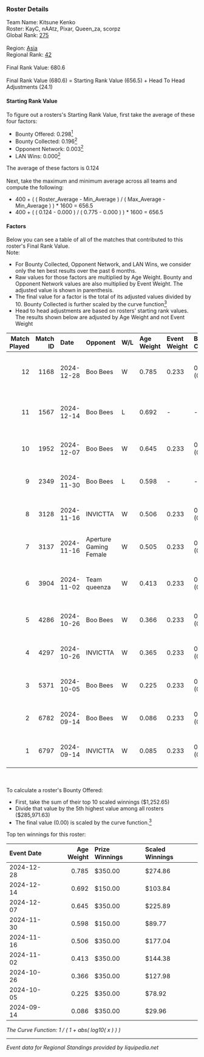 ### Roster Details<br />
Team Name: Kitsune Kenko<br />
Roster: KayC, nAAtz, Pixar, Queen_za, scorpz<br />
Global Rank: [275](../../standings_global_2025_02_28.md)<br />
<br />
Region: [Asia]( ../../standings_asia_2025_02_28.md)<br />
Regional Rank: [42]( ../../standings_asia_2025_02_28.md)<br />
<br />
Final Rank Value:  680.6<br />
<br />
Final Rank Value (680.6) = Starting Rank Value (656.5) + Head To Head Adjustments (24.1)<br />

#### Starting Rank Value<br />
To figure out a rosters's Starting Rank Value, first take the average of these four factors:<br />
- Bounty Offered: 0.298[<sup>1</sup>](#table2)
- Bounty Collected: 0.196[<sup>2</sup>](#table1)
- Opponent Network: 0.003[<sup>2</sup>](#table1)
- LAN Wins: 0.000[<sup>2</sup>](#table1)

The average of these factors is 0.124<br />
<br />
Next, take the maximum and minimum average across all teams and compute the following:<br />
- 400 + ( ( Roster_Average - Min_Average ) / ( Max_Average - Min_Average ) ) * 1600 = 656.5
- 400 + ( ( 0.124 - 0.000 ) / ( 0.775 - 0.000 ) ) * 1600 = 656.5


#### Factors<br />
Below you can see a table of all of the matches that contributed to this roster's Final Rank Value.<br />
Note:<br />

- For Bounty Collected, Opponent Network, and LAN Wins, we consider only the ten best results over the past 6 months.
- Raw values for those factors are multiplied by Age Weight. Bounty and Opponent Network values are also multiplied by Event Weight. The adjusted value is shown in parenthesis.
- The final value for a factor is the total of its adjusted values divided by 10. Bounty Collected is further scaled by the curve function[<sup>3</sup>](#curveFunction)
- Head to head adjustments are based on rosters' starting rank values. The results shown below are adjusted by Age Weight and not Event Weight
<span id="table1"></span><br />


| Match Played | Match ID | Date       | Opponent               | W/L | Age Weight | Event Weight | Bounty Collected | Opponent Network | LAN Wins  | H2H Adj. | Roster                               |
| -: | -: | :- | :- | :- | :- | :- | :- | :- | :- | -: | :- |
|           12 |     1168 | 2024-12-28 | Boo Bees               | W   | 0.785      | 0.233        | 0.002 (0.000)    | 0.058 (0.011)    | 0 (0.000) |    11.51 | KayC, nAAtz, Pixar, Queen_za, scorpz |
|           11 |     1567 | 2024-12-14 | Boo Bees               | L   | 0.692      | -            | -                | -                | -         |   -12.31 | Cjay, KayC, Pixar, Queen_za, S1R3N   |
|           10 |     1952 | 2024-12-07 | Boo Bees               | W   | 0.645      | 0.233        | 0.002 (0.000)    | 0.058 (0.009)    | 0 (0.000) |     9.74 | KayC, mu, nAAtz, Pixar, scorpz       |
|            9 |     2349 | 2024-11-30 | Boo Bees               | L   | 0.598      | -            | -                | -                | -         |   -10.03 | KayC, mu, nAAtz, Pixar, scorpz       |
|            8 |     3128 | 2024-11-16 | INVICTTA               | W   | 0.506      | 0.233        | 0.000 (0.000)    | 0.025 (0.003)    | 0 (0.000) |     4.52 | KayC, mu, nAAtz, Pixar, scorpz       |
|            7 |     3137 | 2024-11-16 | Aperture Gaming Female | W   | 0.505      | 0.233        | 0.000 (0.000)    | 0.000 (0.000)    | 0 (0.000) |     2.80 | KayC, mu, nAAtz, Pixar, scorpz       |
|            6 |     3904 | 2024-11-02 | Team queenza           | W   | 0.413      | 0.233        | 0.000 (0.000)    | 0.000 (0.000)    | 0 (0.000) |     3.74 | KayC, nAAtz, Pixar, Queen_za, scorpz |
|            5 |     4286 | 2024-10-26 | Boo Bees               | W   | 0.366      | 0.233        | 0.001 (0.000)    | 0.053 (0.004)    | 0 (0.000) |     5.18 | Cjay, mu, nAAtz, Pixar, scorpz       |
|            4 |     4297 | 2024-10-26 | INVICTTA               | W   | 0.365      | 0.233        | 0.000 (0.000)    | 0.025 (0.002)    | 0 (0.000) |     3.45 | Cjay, mu, nAAtz, Pixar, scorpz       |
|            3 |     5371 | 2024-10-05 | Boo Bees               | W   | 0.225      | 0.233        | 0.001 (0.000)    | 0.053 (0.003)    | 0 (0.000) |     3.28 | Graceyy, KayC, mu, nAAtz, scorpz     |
|            2 |     6782 | 2024-09-14 | Boo Bees               | W   | 0.086      | 0.233        | 0.002 (0.000)    | 0.058 (0.001)    | 0 (0.000) |     1.38 | KayC, mu, nAAtz, Pixar, scorpz       |
|            1 |     6797 | 2024-09-14 | INVICTTA               | W   | 0.085      | 0.233        | 0.000 (0.000)    | 0.025 (0.000)    | 0 (0.000) |     0.83 | KayC, mu, nAAtz, Pixar, scorpz       |

<br />
<span id="table2"></span><br />
To calculate a roster's Bounty Offered:<br />

- First, take the sum of their top 10 scaled winnings ($1,252.65)
- Divide that value by the 5th highest value among all rosters ($285,971.63)
- The final value (0.00) is scaled by the curve function.[<sup>3</sup>](#curveFunction)

Top ten winnings for this roster:<br />

| Event Date | Age Weight | Prize Winnings | Scaled Winnings |
| :- | -: | :- | :- |
| 2024-12-28 |      0.785 | $350.00        | $274.86         |
| 2024-12-14 |      0.692 | $150.00        | $103.84         |
| 2024-12-07 |      0.645 | $350.00        | $225.89         |
| 2024-11-30 |      0.598 | $150.00        | $89.77          |
| 2024-11-16 |      0.506 | $350.00        | $177.04         |
| 2024-11-02 |      0.413 | $350.00        | $144.38         |
| 2024-10-26 |      0.366 | $350.00        | $127.98         |
| 2024-10-05 |      0.225 | $350.00        | $78.92          |
| 2024-09-14 |      0.086 | $350.00        | $29.96          |


<span id="curveFunction"></span>_The Curve Function: 1 / ( 1 + abs( log10( x ) ) )_<br />

---
_Event data for Regional Standings provided by liquipedia.net_<br />
